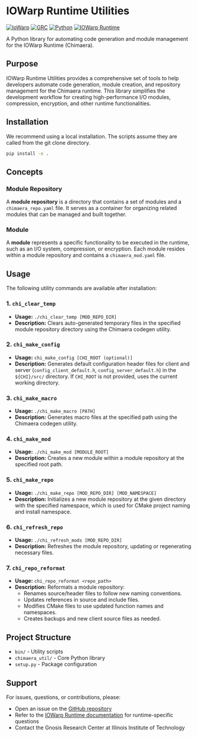# IOWarp Runtime Utilities

[![IoWarp](https://img.shields.io/badge/IoWarp-GitHub-blue.svg)](http://github.com/iowarp)
[![GRC](https://img.shields.io/badge/GRC-Website-blue.svg)](https://grc.iit.edu/)
[![Python](https://img.shields.io/badge/Python-3.7+-yellow.svg)](https://www.python.org/)
[![IOWarp Runtime](https://img.shields.io/badge/Chimaera-Runtime-purple.svg)](https://github.com/iowarp/iowarp-runtime)

A Python library for automating code generation and module management for the IOWarp Runtime (Chimaera).

## Purpose

IOWarp Runtime Utilities provides a comprehensive set of tools to help developers automate code generation, module creation, and repository management for the Chimaera runtime. This library simplifies the development workflow for creating high-performance I/O modules, compression, encryption, and other runtime functionalities.

## Installation

We recommend using a local installation. The scripts assume they are called from the git clone directory.
```bash
pip install -e .
```

## Concepts

### Module Repository
A **module repository** is a directory that contains a set of modules and a `chimaera_repo.yaml` file. It serves as a container for organizing related modules that can be managed and built together.

### Module
A **module** represents a specific functionality to be executed in the runtime, such as an I/O system, compression, or encryption. Each module resides within a module repository and contains a `chimaera_mod.yaml` file.

## Usage

The following utility commands are available after installation:

### 1. `chi_clear_temp`
- **Usage:** `./chi_clear_temp [MOD_REPO_DIR]`
- **Description:** Clears auto-generated temporary files in the specified module repository directory using the Chimaera codegen utility.

### 2. `chi_make_config`
- **Usage:** `chi_make_config [CHI_ROOT (optional)]`
- **Description:** Generates default configuration header files for client and server (`config_client_default.h`, `config_server_default.h`) in the `${CHI}/src/` directory. If `CHI_ROOT` is not provided, uses the current working directory.

### 3. `chi_make_macro`
- **Usage:** `./chi_make_macro [PATH]`
- **Description:** Generates macro files at the specified path using the Chimaera codegen utility.

### 4. `chi_make_mod`
- **Usage:** `./chi_make_mod [MODULE_ROOT]`
- **Description:** Creates a new module within a module repository at the specified root path.

### 5. `chi_make_repo`
- **Usage:** `./chi_make_repo [MOD_REPO_DIR] [MOD_NAMESPACE]`
- **Description:** Initializes a new module repository at the given directory with the specified namespace, which is used for CMake project naming and install namespace.

### 6. `chi_refresh_repo`
- **Usage:** `./chi_refresh_mods [MOD_REPO_DIR]`
- **Description:** Refreshes the module repository, updating or regenerating necessary files.

### 7. `chi_repo_reformat`
- **Usage:** `chi_repo_reformat <repo_path>`
- **Description:** Reformats a module repository:
  - Renames source/header files to follow new naming conventions.
  - Updates references in source and include files.
  - Modifies CMake files to use updated function names and namespaces.
  - Creates backups and new client source files as needed.

## Project Structure

- `bin/` - Utility scripts
- `chimaera_util/` - Core Python library
- `setup.py` - Package configuration


## Support

For issues, questions, or contributions, please:
- Open an issue on the [GitHub repository](https://github.com/iowarp/iowarp-runtime-util)
- Refer to the [IOWarp Runtime documentation](https://github.com/iowarp/iowarp-runtime) for runtime-specific questions
- Contact the Gnosis Research Center at Illinois Institute of Technology
